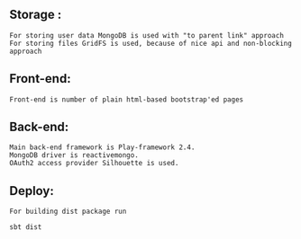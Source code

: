 ## Storage :
    For storing user data MongoDB is used with "to parent link" approach
    For storing files GridFS is used, because of nice api and non-blocking approach
## Front-end:
    Front-end is number of plain html-based bootstrap'ed pages
## Back-end:
    Main back-end framework is Play-framework 2.4.
    MongoDB driver is reactivemongo.
    OAuth2 access provider Silhouette is used.
## Deploy:
    For building dist package run
  ```scala
  sbt dist
  ```
  
